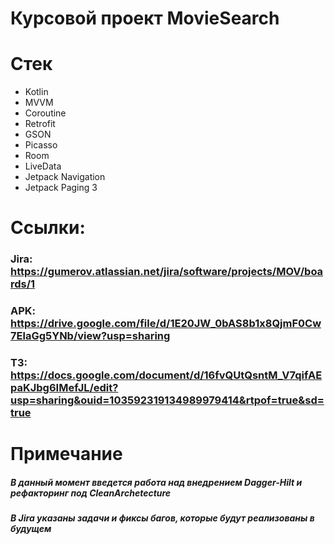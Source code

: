 # Курсовой проект MovieSearch

# Стек
-	Kotlin
-	MVVM
-	Coroutine 
-	Retrofit
-	GSON
-	Picasso
-	Room
-	LiveData
-	Jetpack Navigation
-	Jetpack Paging 3

# Ссылки:
### Jira: https://gumerov.atlassian.net/jira/software/projects/MOV/boards/1
### APK: https://drive.google.com/file/d/1E20JW_0bAS8b1x8QjmF0Cw7ElaGg5YNb/view?usp=sharing
### ТЗ: https://docs.google.com/document/d/16fvQUtQsntM_V7qifAEpaKJbg6IMefJL/edit?usp=sharing&ouid=103592319134989979414&rtpof=true&sd=true

# Примечание
##### В данный момент введется работа над внедрением Dagger-Hilt и рефакторинг под CleanArchetecture
##### В Jira указаны задачи и фиксы багов, которые будут реализованы в будущем
